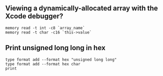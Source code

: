 ## Viewing a dynamically-allocated array with the Xcode debugger?
```
memory read -t int -c8 `array_name`
memory read -t char -c16 `this->value`
```

## Print unsigned long long in hex
```
type format add --format hex "unsigned long long"
type format add --format hex char
print
```
